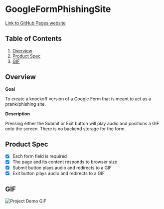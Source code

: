 # GoogleFormPhishingSite

[Link to GitHub Pages website](https://chenweida6220.github.io/GoogleFormPhishingSite/)

## Table of Contents

1. [Overview](#Overview)
2. [Product Spec](#Product-Spec)
3. [GIF](#GIF)

## Overview

**Goal**

To create a knockoff version of a Google Form that is meant to act as a prank/phishing site.

**Description**

Pressing either the Submit or Exit button will play audio and positions a GIF onto the screen.
There is no backend storage for the form.

## Product Spec
- [x] Each form field is required
- [x] The page and its content responds to browser size
- [x] Submit button plays audio and redirects to a GIF
- [x] Exit button plays audio and redirects to a GIF

## GIF

![Project Demo GIF](project-demo_gif.gif)

